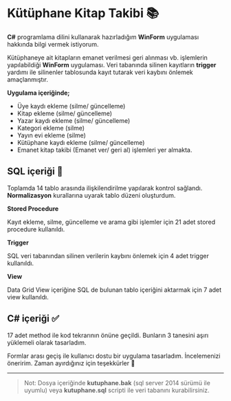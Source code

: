 # Kütüphane Kitap Takibi  :books:

**C#** programlama dilini kullanarak hazırladığım **WinForm** uygulaması hakkında bilgi vermek istiyorum.

Kütüphaneye ait kitapların emanet verilmesi geri alınması vb. işlemlerin yapılabildiği **WinForm** uygulaması. 
Veri tabanında silinen kayıtların **trigger** yardımı ile silinenler tablosunda kayıt tutarak veri kaybını önlemek amaçlanmıştır.

**Uygulama içeriğinde;**
- Üye kaydı  ekleme (silme/ güncelleme) 
- Kitap ekleme (silme/ güncelleme) 
- Yazar kaydı ekleme (silme/ güncelleme) 
- Kategori ekleme (silme) 
- Yayın evi ekleme (silme)
- Kütüphane kaydı ekleme (silme/ güncelleme) 
- Emanet kitap takibi (Emanet ver/ geri al)
işlemleri yer almakta.

## SQL içeriği :twisted_rightwards_arrows:
Toplamda 14 tablo arasında ilişkilendirilme yapılarak kontrol sağlandı. **Normalizasyon** kurallarına uyarak tablo düzeni oluşturdum.

**Stored Procedure** 

Kayıt ekleme, silme, güncelleme ve arama gibi işlemler için 21 adet stored procedure kullanıldı. 

**Trigger**

SQL veri tabanından silinen verilerin kaybını önlemek için 4 adet trigger kullanıldı.

**View**

Data Grid View içeriğine SQL de bulunan tablo içeriğini aktarmak için 7 adet view kullanıldı.

## C# içeriği :white_check_mark:
17 adet method ile kod tekrarının önüne geçildi. Bunların 3 tanesini aşırı yüklemeli olarak tasarladım.

Formlar arası geçiş ile kullanıcı dostu bir uygulama tasarladım. İncelemenizi öneririm. Zaman ayırdığınız için teşekkürler :slightly_smiling_face:

---

>Not: Dosya içeriğinde **kutuphane.bak** (sql server 2014 sürümü ile uyumlu) veya **kutuphane.sql** scripti ile veri tabanını kurabilirsiniz.
